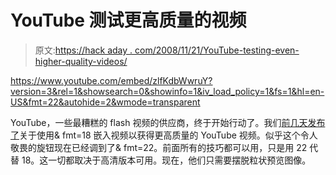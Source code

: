 # YouTube 测试更高质量的视频

> 原文:[https://hack aday . com/2008/11/21/YouTube-testing-even-higher-quality-videos/](https://hackaday.com/2008/11/21/youtube-testing-even-higher-quality-videos/)

 <https://www.youtube.com/embed/zlfKdbWwruY?version=3&rel=1&showsearch=0&showinfo=1&iv_load_policy=1&fs=1&hl=en-US&fmt=22&autohide=2&wmode=transparent>

</span> <p>YouTube，一些最糟糕的 flash 视频的供应商，终于开始行动了。我们<a href="http://hackaday.com/2008/11/13/working-with-high-quality-youtube-videos/">前几天发布了</a>关于使用&amp; fmt=18 嵌入视频以获得更高质量的 YouTube 视频。似乎这个令人敬畏的旋钮现在已经调到了&amp; fmt=22。前面所有的技巧都可以用，只是用 22 代替 18。这一切都取决于高清版本可用。现在，他们只需要摆脱粒状预览图像。</p> </body> </html>